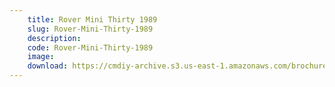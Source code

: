```yaml
---
    title: Rover Mini Thirty 1989
    slug: Rover-Mini-Thirty-1989
    description:
    code: Rover-Mini-Thirty-1989
    image:
    download: https://cmdiy-archive.s3.us-east-1.amazonaws.com/brochures/documents/Rover+Mini+Thirty+1989.pdf
---
```

<!-- Content of the page -->

##
        